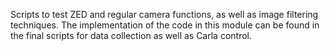 Scripts to test ZED and regular camera functions, as well as image filtering techniques. The implementation of the code in this module can be found in the final scripts for data collection as well as Carla control.

